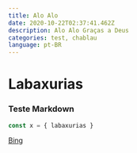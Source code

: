 ```yaml
---
title: Alo Alo
date: 2020-10-22T02:37:41.462Z
description: Alo Alo Graças a Deus
categories: test, chablau
language: pt-BR
---
```



# Labaxurias

### Teste Markdown


```javascript
const x = { labaxurias }
```

[Bing](www.bing.com)